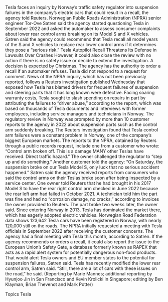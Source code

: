 Tesla faces an inquiry by Norway’s traffic safety regulator into suspension failures in the company’s electric cars that could result in a recall, the agency told Reuters. 
Norwegian Public Roads Administration (NPRA) senior engineer Tor-Ove Satren said the agency started questioning Tesla in September 2022 and asked the automaker to assess consumer complaints about lower rear control arms breaking on its Model S and X vehicles.
Satren said the agency could recommend that Tesla recall all model years of the S and X vehicles to replace rear lower control arms if it determines they pose a “serious risk.”
Tesla Autopilot Recall Threatens Its Defense in Lawsuits Over Crashes
However, it could also close the review with no action if there is no safety issue or decide to extend the investigation.
A decision is expected by Christmas. The agency has the authority to order a recall if an automaker refuses.
Tesla did not respond to a request for comment.
News of the NPRA inquiry, which has not been previously reported, follows a Reuters investigation published Wednesday that exposed how Tesla has blamed drivers for frequent failures of suspension and steering parts that it has long known were defective.
Facing soaring warranty costs, Tesla sought to slash spending on repairs in part by attributing the failures to “driver abuse,” according to the report, which was based on thousands of Tesla documents and interviews with former employees, including service managers and technicians in Norway.
The regulatory review in Norway was prompted by more than 10 customer reports to the agency in 2022 about suspension parts such as the control arm suddenly breaking.
The Reuters investigation found that Tesla control arm failures were a constant problem in Norway, one of the company’s biggest European markets.
The reports to the NPRA, obtained by Reuters through a public records request, include one from a customer who wrote: “Control arm broken off. This is a damage MANY other Teslas have received. Direct traffic hazard.”
The owner challenged the regulator to “step up and do something.”
Another customer told the agency: “On Saturday, the suspension broke on our Tesla Model S, only luck that no serious accident happened.”
Satren said the agency received reports from consumers who said the control arms on their Teslas broke soon after being inspected by a service center.
One owner told Reuters that he had brought in his 2017 Model S to have the rear right control arm checked in June 2022 because the rear left arm had failed in October 2021. A technician told him the part was fine and had no “corrosion damage, no cracks,” according to invoices the owner provided to Reuters.
The part broke two weeks later, the owner said.
Since entering Norway in 2013, Tesla has dominated the market there, which has eagerly adopted electric vehicles. Norwegian Road Federation data shows 123,642 Tesla cars have been registered in Norway, with nearly 120,000 still on the roads.
The NPRA initially requested a meeting with Tesla officials in September 2022 after receiving the customer concerns. The agency had a final meeting with Tesla this month, according to Satren.
If the agency recommends or orders a recall, it could also report the issue to the European Union’s Safety Gate, a database formerly known as RAPEX that acts as a rapid alert system for potentially dangerous non-food products. That would alert Tesla owners and EU member states to the potential for suspension failures, Satren said.
Tesla has recently modified the lower rear control arm, Satren said.
“Still, there are a lot of cars with these issues on the road,” he said.
(Reporting by Marie Mannes; additional reporting by Hyunjoo Jin in San Francisco and Kevin Krolicki in Singapore; editing by Ben Klayman, Brian Thevenot and Mark Potter)

Topics
Tesla
